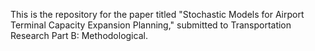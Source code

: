 This is the repository for the paper titled "Stochastic Models for Airport Terminal Capacity Expansion Planning," submitted to Transportation Research Part B: Methodological.
